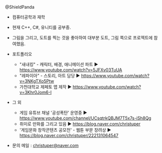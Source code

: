 @ShieldPanda

- 컴퓨터공학과 재학

- 현재 C++, C#, 유니티를 공부중.
- 그림을 그리고, 도트를 찍는 것을 좋아하여 대부분 도트, 그림 쪽으로 프로젝트에 참여했음.

- 포트폴리오
  - "새내킹" - 캐릭터, 배경, 애니메이션 파트 ▶ https://www.youtube.com/watch?v=5JFXv03TuUA
  - "레파이아" - 스토리, 아트 담당 ▶ https://www.youtube.com/watch?v=3NKgTXo5Ptw
  - 가천대학교 제페토 맵 제작 ▶ https://www.youtube.com/watch?v=3Khr0Jom6-I

- 그 외
  - 게임 유튜브 채널 '공성폭탄' 운영중 ▶ https://www.youtube.com/channel/UCsqtrkQBJM7T5x7s-iSh8Qg
  - 취미로 만화를 그리고 있음 ▶ https://blog.naver.com/christuper
  - '게임문화 창작콘텐츠 공모전' - 웹툰 부문 장려상 ▶ https://blog.naver.com/christuper/222131064547

- 문의 메일 : christuper@naver.com
<!---
ShieldPanda/ShieldPanda is a ✨ special ✨ repository because its `README.md` (this file) appears on your GitHub profile.
You can click the Preview link to take a look at your changes.
--->
